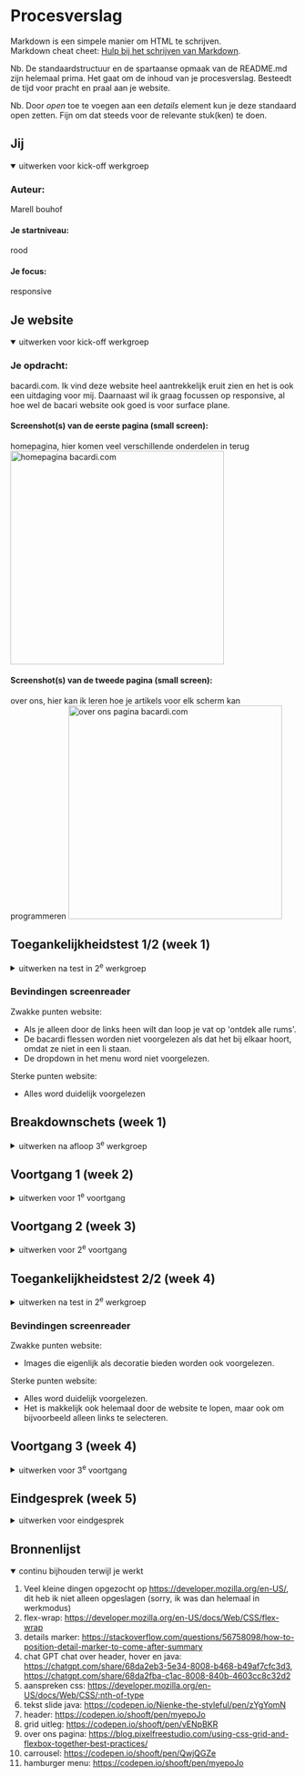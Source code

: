 # Procesverslag
Markdown is een simpele manier om HTML te schrijven.  
Markdown cheat cheet: [Hulp bij het schrijven van Markdown](https://github.com/adam-p/markdown-here/wiki/Markdown-Cheatsheet).

Nb. De standaardstructuur en de spartaanse opmaak van de README.md zijn helemaal prima. Het gaat om de inhoud van je procesverslag. Besteedt de tijd voor pracht en praal aan je website.

Nb. Door *open* toe te voegen aan een *details* element kun je deze standaard open zetten. Fijn om dat steeds voor de relevante stuk(ken) te doen.





## Jij

<details open>
  <summary>uitwerken voor kick-off werkgroep</summary>

  ### Auteur:
  Marell bouhof

  #### Je startniveau:
  rood
  #### Je focus:
  responsive
 
</details>





## Je website

<details open>
  <summary>uitwerken voor kick-off werkgroep</summary>

  ### Je opdracht:
  bacardi.com. Ik vind deze website heel aantrekkelijk eruit zien en het is ook een uitdaging voor mij. Daarnaast wil ik graag focussen op responsive, al hoe wel de bacari website ook goed is voor surface plane. 

  #### Screenshot(s) van de eerste pagina (small screen): 
  homepagina, hier komen veel verschillende onderdelen in terug
  <img src="./readme-images/bacardi_home.png" width="375px" alt="homepagina bacardi.com">

  #### Screenshot(s) van de tweede pagina (small screen):
  over ons, hier kan ik leren hoe je artikels voor elk scherm kan programmeren 
  <img src="./readme-images/bacardi_overons.png" width="375px" alt="over ons pagina bacardi.com">
 
</details>



## Toegankelijkheidstest 1/2 (week 1)

<details>
  <summary>uitwerken na test in 2<sup>e</sup> werkgroep</summary>

  ### Bevindingen WCAG checklist
  Lijst met je bevindingen die in de test naar voren kwamen:
  Kiki heeft mijn website bekeken

  Zwakke punten website: 
  - veel script in HTML
  - veel console errors
  - alles in een div en classes
  - sommige img hebben alt en sommige niet, links hebben geen alt
  - video kan je niet op pauze zetten en blijft doorspelen
  - geen gebruik van li

  Sterke punten website: 
  - artikel bij over ons pagina worden niet kleiner bij een kleiner formaat, hierdoor gaan ze onder elkaar staan. Dit geeft wel een mooie vormgeving.

  <img src="./readme-images/inspecteren_bacardi.png" width="375px" alt="inspecteren voor fouten">
  <img src="./readme-images/artikel_overons.png" width="375px" alt="over ons pagina artikelen onder elkaar">\

  ### Screenshots van test
  <img src="./readme-images/pagina1.jpeg" width="375px" alt="pagina 1">
  <img src="./readme-images/pagina2.jpeg" width="375px" alt="pagina 2">
  <img src="./readme-images/pagina3.jpeg" width="375px" alt="pagina 3">
  <img src="./readme-images/pagina4.jpeg" width="375px" alt="pagina 4">
  <img src="./readme-images/pagina5.jpeg" width="375px" alt="pagina 5">
</details>

  ### Bevindingen screenreader
  Zwakke punten website: 
  - Als je alleen door de links heen wilt dan loop je vat op 'ontdek alle rums'.
  - De bacardi flessen worden niet voorgelezen als dat het bij elkaar hoort, omdat ze niet in een li staan. 
  - De dropdown in het menu word niet voorgelezen. 

  Sterke punten website: 
  - Alles word duidelijk voorgelezen 


## Breakdownschets (week 1)

<details>
  <summary>uitwerken na afloop 3<sup>e</sup> werkgroep</summary>

  ### homepagina: 
  <img src="./readme-images/homepagina.png" width="375px" alt="breakdown van de hele pagina">

  ### menu: 
  <img src="./readme-images/menu.png" width="375px" alt="breakdown van een dynamisch deel">

  ### over ons: 
  <img src="./readme-images/overons.png" width="375px" alt="breakdown van nog een dynamisch deel">

</details>



## Voortgang 1 (week 2)

<details>
  <summary>uitwerken voor 1<sup>e</sup> voortgang</summary>

  ### Stand van zaken
  hier dit ging goed & dit was lastig (neem ook screenshots op van delen van je website en code)

  Wat ging er goed:
  1. Ik heb de breakdown schets gemaakt en samen met Nienke naar gekeken of het logisch was. Hierdoor heb ik een paar aanpassingen gemaakt, omdat mijn heading order niet helemaal juist was en ik miste de ul om de li items heen. 
  2. Het schrijven van de html ging erg goed, ik heb mijn breakdownschets uitgeprint en naast mijn laptop gelegd terwijl ik aan het typen was. Dit was voor mij erg overzichtelijk. 

  Dit was lastiger:
  1. Nu ik mijn html had vond ik het erg lastig om te bedenken waar ik moest beginnen met de CSS. 

  ### Verslag van de meeting
  Dit heb ik allemaal aangepast na feedback uit de meeting:
  - Voor uitklap details gebruiken in html.
  - Geen h3 gebruiken in list items als het niet nodig is. 
  - Geen break gebruiken voor 2 regels tekst, maar width gebruiken.
  - Meerdere secties tegelijk aanspreken als ze allemaal dezelfde code nodig hebben (zoals kleur of margin)
  - Var kan je ook gebruiken voor margin of andere dingen

</details>



## Voortgang 2 (week 3)
<details>
  <summary>uitwerken voor 2<sup>e</sup> voortgang</summary>

  ### Stand van zaken
  Wat ging er goed:
  1. De video in de website ging makkelijk.
  2. Het werken @media ging goed, ik ben van het begin af aan responsive gaan werken omdat ik dit fijner vond.

  Dit was lastig:
  1. Het werken met grid voor de 3 artikels. Danny heeft hierbij geholpen in de les.
  2. De margins en padding op elke section hetzelfde krijgen.
  3. Image als background en de tekst erboven. 


  ### Verslag van de meeting
  Dit heb ik allemaal aangepast na feedback uit de meeting:
  - Eerst beginnen met algemene flex en grid in css voordat je specifieke dingen gaat ontwerpen. 
  - Sommige images uit de HTML halen die niet belangrijk zijn, zodat ik ze als background in css kan toevoegen.
  - Readme aanvullen.
  - Zo doorgaan met sturctuur in css, want het was erg overzichtelijk.

</details>


## Toegankelijkheidstest 2/2 (week 4)
<details>
  <summary>uitwerken na test in 2<sup>e</sup> werkgroep</summary>

  ### Bevindingen WCAG checklist
  Zwakke punten website: 
  - Toegankelijkheid is nogsteeds minder door geen dark/light mode, tekst aanpassing en high-contrast mode etc. 

  Sterke punten website: 
  - Geen validator waarschuwingen (op de screenshots staat nog nee, maar dit heb ik inmiddels verbeterd).
  - Heading levels zijn op de juiste volgorde.
  - Gebruik van ul voor li items.
  - Alles heeft een alt.
  - Video is nu een background, dus hij werkt niet. Maar ik heb de Java ervoor wel.
  - CSS en Java is los van HTML.
  
  ### Screenshots van test
  <img src="./readme-images/pagina1.jpeg" width="375px" alt="pagina 1">
  <img src="./readme-images/pagina2.jpeg" width="375px" alt="pagina 2">
  <img src="./readme-images/pagina3.jpeg" width="375px" alt="pagina 3">
  <img src="./readme-images/pagina4.jpeg" width="375px" alt="pagina 4">
  <img src="./readme-images/pagina5.jpeg" width="375px" alt="pagina 5">
</details>

  ### Bevindingen screenreader
  Zwakke punten website: 
  - Images die eigenlijk als decoratie bieden worden ook voorgelezen.

  Sterke punten website: 
  - Alles word duidelijk voorgelezen.
  - Het is makkelijk ook helemaal door de website te lopen, maar ook om bijvoorbeeld alleen links te selecteren.
</details>


## Voortgang 3 (week 4)
<details>
  <summary>uitwerken voor 3<sup>e</sup> voortgang</summary>

  ### Stand van zaken
  Wat ging er goed:
  1. Html elementen in css aanspreken met nth-of-type. Ik heb voor een paar dingen classes gebruikt als het niet anders kon of het niet werkte.
  2. Begrijpen wanneer ik flex of grid nodig had. 


  Dit was lastig:
  1. Het lukte mij niet op css aan te passen van de tweede pagina, terwijl er niks veranderd op de eerste. Ookal zetten in een class op de body van de over ons pagina. Hierdoor heb ik besloten 3 css bestanden aan te maken, ondanks dat dit niet de beste oplossing was. 
  2. Ik vond het soms lastig te zien hoe ik dingen moest maken. Wat voor css er nodig was of het met Javascript moest. Hier heb ik tijdens de lessen gelijk vragen gesteld bij de studentenassistent. Zoals de opmaak van details, vragen over carroussel, etc. 
  3. De header vond ik heel lastig, omdat hij java nodig had en css hover en transition. De laatste feedbacksessie heb ik van half 10 tot 1 gezeten om hier aan te werken en vragen te stellen waar het nodig was aan de studentenassistenten. 

</details>


## Eindgesprek (week 5)

<details>
  <summary>uitwerken voor eindgesprek</summary>

  ### Je uitkomst - karakteristiek screenshots:
  <img src="readme-images/dummy-plaatje.jpg" width="375px" alt="uitomst opdracht 1">


  ### Dit ging goed/Heb ik geleerd: 
  Ik ben echt super ver gekomen dan wanneer ik begon. Ik heb geleerd om met nth-of-type, caroussels, grid, background image, transitions, hover en hamburgermenu te werken. Maar vooral ook sneller de fouten te zoeken via inspecteren, ik snap sneller waarom iets niet werkt en wat er nodig is om het wel te laten werken. Dit vind ik erg waardevol. Ik vind het ook fijn om nth-of-type te gebruiken, zodat ik geen classes of ID hoef te gebruiken. Ook vind ik het heel handig om te begrijpen en snappen hoe responsive werkt, aangezien dit straks nodig is voor alle websites die ik in de toekomst ga maken.   

  Ik ben ook erg trots hoe mijn website eruit ziet. Natuurlijk mis ik wat dingen, maar grotendeels is het precies hoe ik in gedachten had. Ik had niet verwacht toen ik net begon met mijn CSS en vastliep op de kleinste dingetjes. De header, transities, java en grid elementen ben ik wel het meerst trots op. 

  Dit zijn onderdelen van de website waar ik het meeste trots op ben:


  <img src="./readme-images/header_en_video.png" width="375px" alt="header met video">
  <img src="./readme-images/hamburger.png" width="375px" alt="hamburger menu">
  <img src="./readme-images/grid.png" width="375px" alt="grid met hover">
  <img src="./readme-images/details.png" width="375px" alt="details met opmaak">
  <img src="/readme-images/Carrousel_hover.png" width="375px" alt="ul met carrousel en hover effect">


  ### Dit was lastig/Is niet gelukt:
  Er zijn best wat dingen wat helaas niet is gelukt, omdat ik niet wist hoe het moest en in tijdsnoot zat:
  1. Hover effect op de header. (de a worden wel rood, maar de achtergrondkleur past niet aan)
  2. De sectie van 'zomersgenot' carrousel swiped niet hetzelfde, ik zou niet moeten doen in Java. Maar ook de studentenassitenten hadden niet echt een duidelijk idee hoe het moest.
  3. Op de echte site staan sommige buttons in desktop op een andere plek dan op telefoon, dit heb ik niet. 
  4. Mijn footer word op inspecteren telefoon afgehakt, maar als ik mijn website op mijn telefoon kijk heb ik hier geen last van. 
  5. Ik heb geen dropdown in mijn menu, want ik had hier helaas niet genoeg tijd voor. 
  6. Ik zou wel meer willen leren over Javascript. Ik merk dat ik het toch lastig vind en nog weinig ervaring erin heb. 
  7. Als ik meer tijd had zou ik heel graag een dark light mode optie in mijn website willen hebben. 
  8. De video kan niet op pauze doordat de tekst helemaal over de video heen gaat, dit had ik ook wel willen oplossen. 
  9. Image hover op over ons pagina. 
  10. Java op section 8 en 9 dat die images veranderen.

  <img src="./readme-images/dropdownmenu.png" width="375px" alt="dropdown menu">
  <img src="./readme-images/list_slide.png" width="375px" alt="slide op list">
  <img src="./readme-images/artikels.png" width="375px" alt="artikels image zoom">
  <img src="./readme-images/link_plek.png" width="375px" alt="link op andere plek">
  <img src="./readme-images/logo_plek.png" width="375px" alt="logo op andere plek">
  <img src="./readme-images/java_images.png" width="375px" alt="java op andere plek">

</details>





## Bronnenlijst

<details open>
  <summary>continu bijhouden terwijl je werkt</summary>

  1. Veel kleine dingen opgezocht op https://developer.mozilla.org/en-US/, dit heb ik niet alleen opgeslagen (sorry, ik was dan helemaal in werkmodus)
  3. flex-wrap: https://developer.mozilla.org/en-US/docs/Web/CSS/flex-wrap
  4. details marker: https://stackoverflow.com/questions/56758098/how-to-position-detail-marker-to-come-after-summary
  5. chat GPT chat over header, hover en java: https://chatgpt.com/share/68da2eb3-5e34-8008-b468-b49af7cfc3d3, https://chatgpt.com/share/68da2fba-c1ac-8008-840b-4603cc8c32d2
  6. aanspreken css: https://developer.mozilla.org/en-US/docs/Web/CSS/:nth-of-type
  7. tekst slide java: https://codepen.io/Nienke-the-styleful/pen/zYgYomN
  8. header: https://codepen.io/shooft/pen/myepoJo
  9. grid uitleg: https://codepen.io/shooft/pen/vENpBKR
  10. over ons pagina: https://blog.pixelfreestudio.com/using-css-grid-and-flexbox-together-best-practices/
  11. carrousel: https://codepen.io/shooft/pen/QwjQGZe
  12. hamburger menu: https://codepen.io/shooft/pen/myepoJo
  

</details>